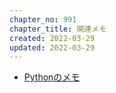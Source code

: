 ```yaml
---
chapter_no: 991
chapter_title: 関連メモ
created: 2022-03-29
updated: 2022-03-29
---
```

- [Pythonのメモ]({{link_to_it_python}})
